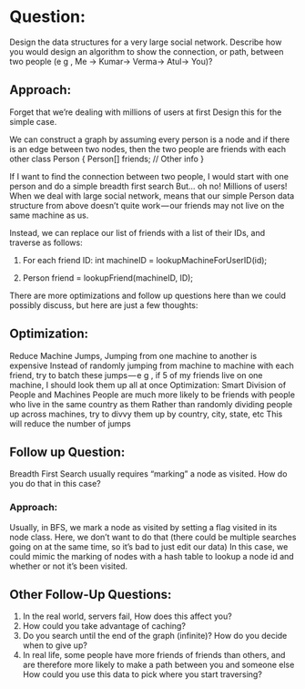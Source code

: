 # Question: 

Design the data structures for a very large social network. Describe how you would design an algorithm to show the connection, or path, between two people (e g , Me -> Kumar-> Verma-> Atul-> You)?

## Approach: 

Forget that we’re dealing with millions of users at first Design this for the simple case.

We can construct a graph by assuming every person is a node and if there is an edge between two nodes, then the two people are friends with each other class Person { Person[] friends; // Other info }

If I want to find the connection between two people, I would start with one person and do a simple breadth first search But… oh no! Millions of users! When we deal with large social network, means that our simple Person data structure from above doesn’t quite work — our friends may not live on the same machine as us.

Instead, we can replace our list of friends with a list of their IDs, and traverse as follows:

1. For each friend ID: int machineID = lookupMachineForUserID(id);

2. Person friend = lookupFriend(machineID, ID);

There are more optimizations and follow up questions here than we could possibly discuss, but here are just a few thoughts:

## Optimization: 
Reduce Machine Jumps, Jumping from one machine to another is expensive Instead of randomly jumping from machine to machine with each friend, try to batch these jumps — e g , if 5 of my friends live on one machine, I should look them up all at once Optimization: Smart Division of People and Machines People are much more likely to be friends with people who live in the same country as them Rather than randomly dividing people up across machines, try to divvy them up by country, city, state, etc This will reduce the number of jumps

## Follow up Question: 

Breadth First Search usually requires “marking” a node as visited. How do you do that in this case?

### Approach: 
Usually, in BFS, we mark a node as visited by setting a flag visited in its node class. Here, we don’t want to do that (there could be multiple searches going on at the same time, so it’s bad to just edit our data) In this case, we could mimic the marking of nodes with a hash table to lookup a node id and whether or not it’s been visited.


## Other Follow-Up Questions: 
1. In the real world, servers fail, How does this affect you? 
2. How could you take advantage of caching? 
3. Do you search until the end of the graph (infinite)? How do you decide when to give up?
4. In real life, some people have more friends of friends than others, and are therefore more likely to make a path between you and someone else How could you use this data to pick where you start traversing?